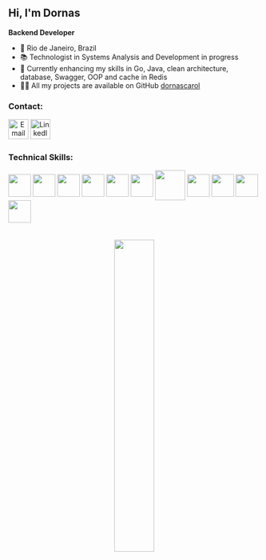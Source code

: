 <h2> Hi, I'm Dornas</h2>

  **Backend Developer**
- 📍 Rio de Janeiro, Brazil
- 📚 Technologist in Systems Analysis and Development in progress
- 🌱 Currently enhancing my skills in Go, Java, clean architecture, database, Swagger, OOP and cache in Redis
- 👩‍💻 All my projects are available on GitHub <a href="https://github.com/dornascarol?tab=repositories&q=&type=public&language=&sort=" target="_blank" > dornascarol </a>
  <br>

<h3> Contact: </h3>
  <a align="center" href="mailto:carolinafdornas@gmail.com"><img height="40" src="https://skillicons.dev/icons?i=gmail" alt="Email" title="Email" /></a>
  <a align="center" href="https://www.linkedin.com/in/carolina-dornas/" target="_blank"><img height="40" src="https://skillicons.dev/icons?i=linkedin" alt="LinkedIn" title="LinkedIn" /></a>
  <br>
  
<h3> Technical Skills: </h3> 
<div style="display: inline_block">
  <img align="center" height="45" src="https://user-images.githubusercontent.com/25181517/192149581-88194d20-1a37-4be8-8801-5dc0017ffbbe.png"/>
  <img align="center" height="45" src="https://user-images.githubusercontent.com/25181517/117447155-6a868a00-af3d-11eb-9cfe-245df15c9f3f.png"/>  
  <img align="center" height="45" src="https://cdn.jsdelivr.net/gh/devicons/devicon/icons/nodejs/nodejs-original.svg"/>
  <img align="center" height="45" src="https://user-images.githubusercontent.com/25181517/183423507-c056a6f9-1ba8-4312-a350-19bcbc5a8697.png"/>
  <img align="center" height="45" src="https://cdn.jsdelivr.net/gh/devicons/devicon/icons/mongodb/mongodb-original.svg"/>
  <img align="center" height="45" src="https://cdn.jsdelivr.net/gh/devicons/devicon/icons/postgresql/postgresql-original.svg"/>
  <img align="center" height="60" src="https://cdn.jsdelivr.net/gh/devicons/devicon/icons/docker/docker-original.svg">
  <img align="center" height="45" src="https://raw.githubusercontent.com/marwin1991/profile-technology-icons/refs/heads/main/icons/postman.png"/>
  <img align="center" height="45" src="https://raw.githubusercontent.com/marwin1991/profile-technology-icons/refs/heads/main/icons/swagger.png"/>
  <img align="center" height="45" src="https://raw.githubusercontent.com/marwin1991/profile-technology-icons/refs/heads/main/icons/gitlab.png"/>
  <img align="center" height="45" src="https://user-images.githubusercontent.com/25181517/192108372-f71d70ac-7ae6-4c0d-8395-51d8870c2ef0.png"/>
  </div>
  <br>
  <br>
  
  <div align="center">
  <img width="40%" src="https://github-readme-stats.vercel.app/api/top-langs/?username=dornascarol&layout=compact&show_icons=true&theme=dark"/>
  </div>
  <br>

